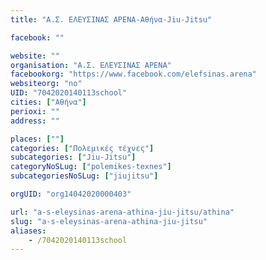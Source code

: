 ```yaml
---
title: "Α.Σ. ΕΛΕΥΣΙΝΑΣ ΑΡΕΝΑ-Αθήνα-Jiu-Jitsu"

facebook: ""

website: ""
organisation: "Α.Σ. ΕΛΕΥΣΙΝΑΣ ΑΡΕΝΑ"
facebookorg: "https://www.facebook.com/elefsinas.arena"
websiteorg: "no"
UID: "7042020140113school"
cities: ["Αθήνα"]
perioxi: ""
address: ""

places: [""]
categories: ["Πολεμικές τέχνες"]
subcategories: ["Jiu-Jitsu"]
categoryNoSLug: ["polemikes-texnes"]
subcategoriesNoSLug: ["jiujitsu"]

orgUID: "org14042020000403"

url: "a-s-eleysinas-arena-athina-jiu-jitsu/athina"
slug: "a-s-eleysinas-arena-athina-jiu-jitsu"
aliases:
    - /7042020140113school
---
```





